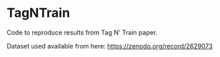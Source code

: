# TagNTrain


Code to reproduce results from Tag N' Train paper.

Dataset used available from here: https://zenodo.org/record/2629073
